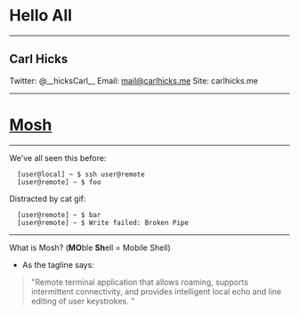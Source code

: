 # Hello All

---

## Carl Hicks
Twitter: @\_\_hicksCarl_\_
Email: mail@carlhicks.me
Site: carlhicks.me

---

# [Mosh](https://mosh.mit.edu/)

---

We've all seen this before:  

  ```
    [user@local] ~ $ ssh user@remote
    [user@remote] ~ $ foo
  ```  

Distracted by cat gif:  

  ```
    [user@remote] ~ $ bar
    [user@remote] ~ $ Write failed: Broken Pipe
  ```

---

What is Mosh?
(**MO**ble **Sh**ell = Mobile Shell)  

 - As the tagline says:  

  > "Remote terminal application that allows roaming, supports intermittent connectivity, and provides intelligent local echo and line editing of user keystrokes. "
